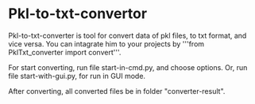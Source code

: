 # Pkl-to-txt-convertor
Pkl-to-txt-converter is tool for convert data of pkl files, to txt format, and vice versa. You can intagrate him to your projects by '''from PklTxt_converter import convert'''.

For start converting, run file start-in-cmd.py, and choose options. Or, run file start-with-gui.py, for run in GUI mode.

After converting, all converted files be in folder "converter-result".